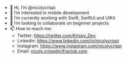 - 👋 Hi, I’m @nicolycrispi
- 👀 I’m interested in mobile development
- 🌱 I’m currently working with Swift, SwiftUi and UIKit
- 💞️ I’m looking to collaborate on beginner projects
- 📫 How to reach me:
    - Twitter: https://twitter.com/Krispy_Dev
    - Linkedin: https://www.linkedin.com/in/nicolycrispi
    - Instagram: https://www.instagram.com/nicolycrispi
    - Email: nicoly.crispi@cifraclub.com

<!---
nicolycrispi/nicolycrispi is a ✨ special ✨ repository because its `README.md` (this file) appears on your GitHub profile.
You can click the Preview link to take a look at your changes.
--->
